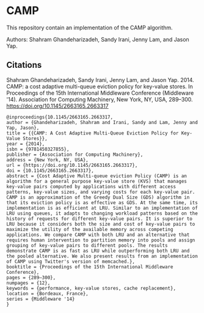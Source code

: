 # CAMP
This repository contain an implementation of the CAMP algorithm.

Authors:  Shahram Ghandeharizadeh, Sandy Irani, Jenny Lam, and Jason Yap.

## Citations

Shahram Ghandeharizadeh, Sandy Irani, Jenny Lam, and Jason Yap. 2014. CAMP: a cost adaptive multi-queue eviction policy for key-value stores. In Proceedings of the 15th International Middleware Conference (Middleware '14). Association for Computing Machinery, New York, NY, USA, 289–300. https://doi.org/10.1145/2663165.2663317

```
@inproceedings{10.1145/2663165.2663317,
author = {Ghandeharizadeh, Shahram and Irani, Sandy and Lam, Jenny and Yap, Jason},
title = {{CAMP: A Cost Adaptive Multi-Queue Eviction Policy for Key-Value Stores}},
year = {2014},
isbn = {9781450327855},
publisher = {Association for Computing Machinery},
address = {New York, NY, USA},
url = {https://doi.org/10.1145/2663165.2663317},
doi = {10.1145/2663165.2663317},
abstract = {Cost Adaptive Multi-queue eviction Policy (CAMP) is an algorithm for a general purpose key-value store (KVS) that manages key-value pairs computed by applications with different access patterns, key-value sizes, and varying costs for each key-value pair. CAMP is an approximation of the Greedy Dual Size (GDS) algorithm in that its eviction policy is as effective as GDS. At the same time, its implementation is as efficient at LRU. Similar to an implementation of LRU using queues, it adapts to changing workload patterns based on the history of requests for different key-value pairs. It is superior to LRU because it considers both the size and cost of key-value pairs to maximize the utility of the available memory across competing applications. We compare CAMP with both LRU and an alternative that requires human intervention to partition memory into pools and assign grouping of key-value pairs to different pools. The results demonstrate CAMP is as fast as LRU while outperforming both LRU and the pooled alternative. We also present results from an implementation of CAMP using Twitter's version of memcached.},
booktitle = {Proceedings of the 15th International Middleware Conference},
pages = {289–300},
numpages = {12},
keywords = {performance, key-value stores, cache replacement},
location = {Bordeaux, France},
series = {Middleware '14}
}
```
